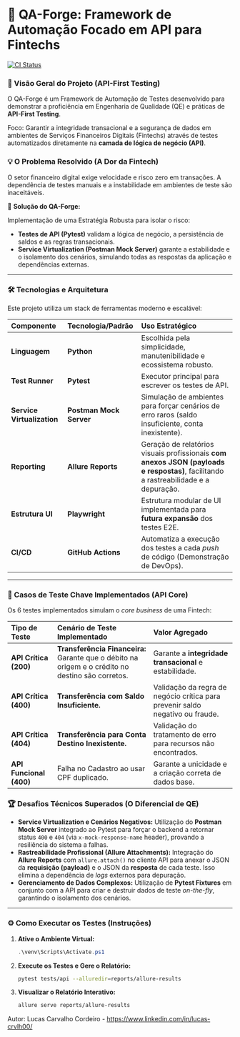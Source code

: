 # 🚀 QA-Forge: Framework de Automação Focado em API para Fintechs

[![CI Status](https://github.com/SEU_USUARIO/SEU_REPOSITORIO/actions/workflows/main.yml/badge.svg)](https://github.com/SEU_USUARIO/SEU_REPOSITORIO/actions/workflows/main.yml)

### 🌟 Visão Geral do Projeto (API-First Testing)

O QA-Forge é um Framework de Automação de Testes desenvolvido para demonstrar a proficiência em Engenharia de Qualidade (QE) e práticas de **API-First Testing**.

Foco: Garantir a integridade transacional e a segurança de dados em ambientes de Serviços Financeiros Digitais (Fintechs) através de testes automatizados diretamente na **camada de lógica de negócio (API)**.

### 💡 O Problema Resolvido (A Dor da Fintech)

O setor financeiro digital exige velocidade e risco zero em transações. A dependência de testes manuais e a instabilidade em ambientes de teste são inaceitáveis.

🎯 **Solução do QA-Forge:**

Implementação de uma Estratégia Robusta para isolar o risco:

* **Testes de API (Pytest)** validam a lógica de negócio, a persistência de saldos e as regras transacionais.
* **Service Virtualization (Postman Mock Server)** garante a estabilidade e o isolamento dos cenários, simulando todas as respostas da aplicação e dependências externas.

---

### 🛠️ Tecnologias e Arquitetura

Este projeto utiliza um stack de ferramentas moderno e escalável:

| Componente | Tecnologia/Padrão | Uso Estratégico |
| :--- | :--- | :--- |
| **Linguagem** | **Python** | Escolhida pela simplicidade, manutenibilidade e ecossistema robusto. |
| **Test Runner** | **Pytest** | Executor principal para escrever os testes de API. |
| **Service Virtualization** | **Postman Mock Server** | Simulação de ambientes para forçar cenários de erro raros (saldo insuficiente, conta inexistente). |
| **Reporting** | **Allure Reports** | Geração de relatórios visuais profissionais **com anexos JSON (payloads e respostas)**, facilitando a rastreabilidade e a depuração. |
| **Estrutura UI** | **Playwright** | Estrutura modular de UI implementada para **futura expansão** dos testes E2E. |
| **CI/CD** | **GitHub Actions** | Automatiza a execução dos testes a cada *push* de código (Demonstração de DevOps). |

---

### 🧪 Casos de Teste Chave Implementados (API Core)

Os 6 testes implementados simulam o *core business* de uma Fintech:

| Tipo de Teste | Cenário de Teste Implementado | Valor Agregado |
| :--- | :--- | :--- |
| **API Crítica (200)** | **Transferência Financeira:** Garante que o débito na origem e o crédito no destino são corretos. | Garante a **integridade transacional** e estabilidade. |
| **API Crítica (400)** | **Transferência com Saldo Insuficiente.** | Validação da regra de negócio crítica para prevenir saldo negativo ou fraude. |
| **API Crítica (404)** | **Transferência para Conta Destino Inexistente.** | Validação do tratamento de erro para recursos não encontrados. |
| **API Funcional (400)** | Falha no Cadastro ao usar CPF duplicado. | Garante a unicidade e a criação correta de dados base. |

### 🏆 Desafios Técnicos Superados (O Diferencial de QE)

* **Service Virtualization e Cenários Negativos:** Utilização do **Postman Mock Server** integrado ao Pytest para forçar o backend a retornar status `400` e `404` (via `x-mock-response-name` header), provando a resiliência do sistema a falhas.
* **Rastreabilidade Profissional (Allure Attachments):** Integração do **Allure Reports** com `allure.attach()` no cliente API para anexar o JSON da **requisição (payload)** e o JSON da **resposta** de cada teste. Isso elimina a dependência de *logs* externos para depuração.
* **Gerenciamento de Dados Complexos:** Utilização de **Pytest Fixtures** em conjunto com a API para criar e destruir dados de teste *on-the-fly*, garantindo o isolamento dos cenários.

---

### ⚙️ Como Executar os Testes (Instruções)

1.  **Ative o Ambiente Virtual:**
    ```powershell
    .\venv\Scripts\Activate.ps1
    ```

2.  **Execute os Testes e Gere o Relatório:**
    ```bash
    pytest tests/api --alluredir=reports/allure-results
    ```

3.  **Visualizar o Relatório Interativo:**
    ```bash
    allure serve reports/allure-results
    ```

Autor: Lucas Carvalho Cordeiro - https://www.linkedin.com/in/lucas-crvlh00/

